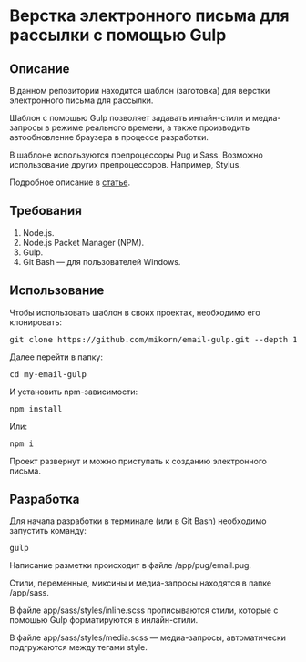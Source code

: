 <h1>Верстка электронного письма для рассылки с помощью Gulp</h1>
<h2>Описание</h2>
<p>В данном репозитории находится шаблон (заготовка) для верстки электронного письма для рассылки.</p>
<p>Шаблон с помощью Gulp позволяет задавать инлайн-стили и медиа-запросы в режиме реального времени, а также производить автообновление браузера в процессе разработки.</p>
<p>В шаблоне используются препроцессоры Pug и Sass. Возможно использование других препроцессоров. Например, Stylus.</p>
<p>Подробное описание в <a href="https://webmikorn.ru/articles/verstka-elektronnogo-pisma-s-pomoshhyu-gulp/">статье</a>.</p>
<h2>Требования</h2>
<ol>
  <li>Node.js.</li>
  <li>Node.js Packet Manager (NPM).</li>
  <li>Gulp.</li>
  <li>Git Bash &mdash; для пользователей Windows.</li>
</ol>
<h2>Использование</h2>
<p>Чтобы использовать шаблон в своих проектах, необходимо его клонировать:</p>
<pre>git clone https://github.com/mikorn/email-gulp.git --depth 1 my-email-gulp</pre>
<p>Далее перейти в папку:</p>
<pre>cd my-email-gulp</pre>
<p>И установить npm-зависимости:</p>
<pre>npm install</pre>
<p>Или:</p>
<pre>npm i</pre>
<p>Проект развернут и можно приступать к созданию электронного письма.</p>
<h2>Разработка</h2>
<p>Для начала разработки в терминале (или в Git Bash) необходимо запустить команду:</p>
<pre>gulp</pre>
<p>Написание разметки происходит в файле /app/pug/email.pug.</p>
<p>Стили, переменные, миксины и медиа-запросы находятся в папке /app/sass.</p>
<p>В файле app/sass/styles/inline.scss прописываются стили, которые с помощью Gulp форматируются в инлайн-стили.</p>
<p>В файле app/sass/styles/media.scss &mdash; медиа-запросы, автоматически подгружаются между тегами style.</p>
